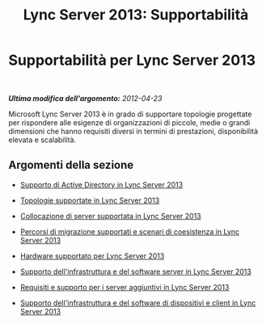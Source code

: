 ﻿---
title: 'Lync Server 2013: Supportabilità'
TOCTitle: Supportabilità
ms:assetid: 3af43205-09dc-465d-ad64-3621f5622d52
ms:mtpsurl: https://technet.microsoft.com/it-it/library/Gg425877(v=OCS.15)
ms:contentKeyID: 49300259
ms.date: 08/24/2015
mtps_version: v=OCS.15
ms.translationtype: HT
---

# Supportabilità per Lync Server 2013

 

_**Ultima modifica dell'argomento:** 2012-04-23_

Microsoft Lync Server 2013 è in grado di supportare topologie progettate per rispondere alle esigenze di organizzazioni di piccole, medie o grandi dimensioni che hanno requisiti diversi in termini di prestazioni, disponibilità elevata e scalabilità.

## Argomenti della sezione

  - [Supporto di Active Directory in Lync Server 2013](lync-server-2013-active-directory-support.md)

  - [Topologie supportate in Lync Server 2013](lync-server-2013-supported-topologies.md)

  - [Collocazione di server supportata in Lync Server 2013](lync-server-2013-supported-server-collocation.md)

  - [Percorsi di migrazione supportati e scenari di coesistenza in Lync Server 2013](lync-server-2013-supported-migration-paths-and-coexistence-scenarios.md)

  - [Hardware supportato per Lync Server 2013](lync-server-2013-supported-hardware.md)

  - [Supporto dell'infrastruttura e del software server in Lync Server 2013](lync-server-2013-server-software-and-infrastructure-support.md)

  - [Requisiti e supporto per i server aggiuntivi in Lync Server 2013](lync-server-2013-additional-server-support-and-requirements.md)

  - [Supporto dell'infrastruttura e del software di dispositivi e client in Lync Server 2013](lync-server-2013-client-and-device-software-and-infrastructure-support.md)

